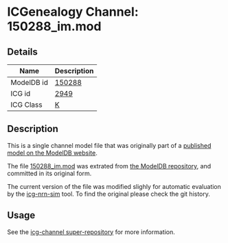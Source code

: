 # ICGenealogy Channel: 150288\_im.mod

## Details

Name | Description
---- | -----------
ModelDB id | [150288](http://senselab.med.yale.edu/ModelDB/ShowModel.cshtml?model=150288)
ICG id | [2949](http://icg.neurotheory.ox.ac.uk/channels/1/2949)
ICG Class | [K](http://icg.neurotheory.ox.ac.uk/channels/1)

## Description

This is a single channel model file that was originally part of a [published model on the ModelDB website](http://senselab.med.yale.edu/ModelDB/ShowModel.cshtml?model=150288).


The file [150288\_im.mod](150288_im.mod) was extrated from [the ModelDB repository](http://senselab.med.yale.edu/ModelDB/ShowModel.cshtml?model=150288), and committed in its original form.

The current version of the file was modified slighly for automatic evaluation by the [icg-nrn-sim](https://github.com/icgenealogy/icg-nrn-sim) tool. To find the original please check the git history.


## Usage

See the [icg-channel super-repository](https://github.com/icgenealogy/icg-channels) for more information.